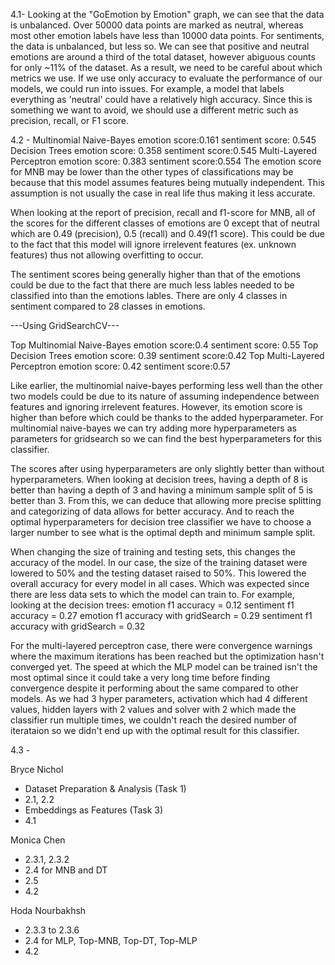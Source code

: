 4.1- Looking at the "GoEmotion by Emotion" graph, we can see that the data is unbalanced. Over 50000 data points are marked as neutral, whereas most other emotion labels have less than 10000 data points. For sentiments, the data is unbalanced, but less so. We can see that positive and neutral emotions are around a third of the total dataset, however abiguous counts for only ~11% of the dataset. As a result, we need to be careful about which metrics we use. If we use only accuracy to evaluate the performance of our models, we could run into issues. For example, a model that labels everything as 'neutral' could have a relatively high accuracy. Since this is something we want to avoid, we should use a different metric such as precision, recall, or F1 score.

4.2 - 
Multinomial Naive-Bayes
    emotion score:0.161
    sentiment score: 0.545
Decision Trees
    emotion score: 0.358
    sentiment score:0.545
Multi-Layered Perceptron
    emotion score: 0.383
    sentiment score:0.554
The emotion score for MNB may be lower than the other types of classifications may be because that this model assumes features being mutually independent. This assumption is not usually the case in real life thus making it less accurate. 

When looking at the report of precision, recall and f1-score for MNB, all of the scores for the different classes of emotions are 0 except that of neutral which are 0.49 (precision), 0.5 (recall) and 0.49(f1 score). This could be due to the fact that this model will ignore irrelevent features (ex. unknown features) thus not allowing overfitting to occur. 

The sentiment scores being generally higher than that of the emotions could be due to the fact that there are much less lables needed to be classified into than the emotions lables. There are only 4 classes in sentiment compared to 28 classes in emotions. 

---Using GridSearchCV---

Top Multinomial Naive-Bayes
    emotion score:0.4
    sentiment score: 0.55
Top Decision Trees
    emotion score: 0.39
    sentiment score:0.42
Top Multi-Layered Perceptron
    emotion score: 0.42
    sentiment score:0.57
    
Like earlier, the multinomial naive-bayes performing less well than the other two models could be due to its nature of assuming independence between features and ignoring irrelevent features. However, its emotion score is higher than before which could be thanks to the added hyperparameter. For multinomial naive-bayes we can try adding more hyperparameters as parameters for gridsearch so we can find the best hyperparameters for this classifier.

The scores after using hyperparameters are only slightly better than without hyperparameters. When looking at decision trees, having a depth of 8 is better than having a depth of 3 and having a minimum sample split of 5 is better than 3. From this, we can deduce that allowing more precise splitting and categorizing of data allows for better accuracy. And to reach the optimal hyperparameters for decision tree classifier we have to choose a larger number to see what is the optimal depth and minimum sample split.

When changing the size of training and testing sets, this changes the accuracy of the model. In our case, the size of the training dataset were lowered to 50% and the testing dataset raised to 50%. This lowered the overall accuracy for every model in all cases. Which was expected since there are less data sets to which the model can train to. 
For example, looking at the decision trees: 
    emotion f1 accuracy = 0.12
    sentiment f1 accuracy = 0.27
    emotion f1 accuracy with gridSearch = 0.29
    sentiment f1 accuracy with gridSearch = 0.32
    
For the multi-layered perceptron case, there were convergence warnings where the maximum iterations has been reached but the optimization hasn't converged yet. The speed at which the MLP model can be trained isn't the most optimal since it could take a very long time before finding convergence despite it performing about the same compared to other models. As we had 3 hyper parameters, activation which had 4 different values, hidden layers with 2 values and solver with 2 which made the classifier run multiple times, we couldn't reach the desired number of iterataion so we didn't end up with the optimal result for this classifier.



4.3 -  

Bryce Nichol
- Dataset Preparation & Analysis (Task 1)
- 2.1, 2.2
- Embeddings as Features (Task 3)
- 4.1

Monica Chen
- 2.3.1, 2.3.2
- 2.4 for MNB and DT
- 2.5
- 4.2

Hoda Nourbakhsh
- 2.3.3 to 2.3.6
- 2.4 for MLP, Top-MNB, Top-DT, Top-MLP
- 4.2